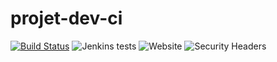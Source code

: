 # projet-dev-ci
[![Build Status](https://38600.ddns.net:9002/buildStatus/icon?job=projet-cicl)](https://38600.ddns.net:9002/job/projet-cicl/)
![Jenkins tests](https://img.shields.io/jenkins/tests?jobUrl=https%3A%2F%2F38600.ddns.net%3A9002%2Fjob%2Fprojet-cicl%2F)
![Website](https://img.shields.io/website?url=https%3A%2F%2F38600.ddns.net%3A9001%2F)
![Security Headers](https://img.shields.io/security-headers?url=https%3A%2F%2F38600.ddns.net%3A9001%2F)
